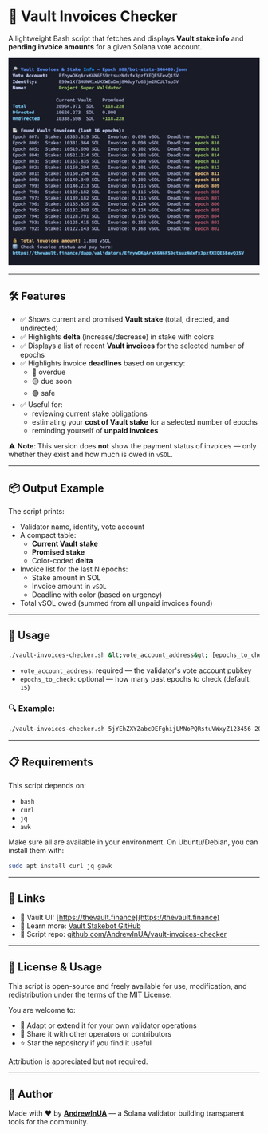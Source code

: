 # 🧾 Vault Invoices Checker

A lightweight Bash script that fetches and displays **Vault stake info** and **pending invoice amounts** for a given Solana vote account.

<p align="center">
  <img src="vault-invoices-checker-demo.jpg" alt="Demo Output" width="800">
</p>

---

## 🛠 Features

- ✅ Shows current and promised **Vault stake** (total, directed, and undirected)
- ✅ Highlights **delta** (increase/decrease) in stake with colors
- ✅ Displays a list of recent **Vault invoices** for the selected number of epochs
- ✅ Highlights invoice **deadlines** based on urgency:
  - 🔴 overdue
  - 🟡 due soon
  - 🟢 safe
- ✅ Useful for:
  - reviewing current stake obligations
  - estimating your **cost of Vault stake** for a selected number of epochs
  - reminding yourself of **unpaid invoices**

⚠️ **Note**: This version does **not** show the payment status of invoices — only whether they exist and how much is owed in `vSOL`.

---

## 📦 Output Example

The script prints:

- Validator name, identity, vote account
- A compact table:
  - **Current Vault stake**
  - **Promised stake**
  - Color-coded **delta**
- Invoice list for the last N epochs:
  - Stake amount in SOL
  - Invoice amount in `vSOL`
  - Deadline with color (based on urgency)
- Total vSOL owed (summed from all unpaid invoices found)

---

## 🧪 Usage

```bash
./vault-invoices-checker.sh &lt;vote_account_address&gt; [epochs_to_check]
```

- `vote_account_address`: required — the validator's vote account pubkey
- `epochs_to_check`: optional — how many past epochs to check (default: `15`)

### 🔍 Example:

```bash
./vault-invoices-checker.sh 5jYEhZXYZabcDEFghijLMNoPQRstuVWxyZ123456 20
```

---

## 📋 Requirements

This script depends on:

- `bash`
- `curl`
- `jq`
- `awk`

Make sure all are available in your environment. On Ubuntu/Debian, you can install them with:

```bash
sudo apt install curl jq gawk
```

---

## 🔗 Links

- 💼 Vault UI: [https://thevault.finance](https://thevault.finance)
- 🧠 Learn more: [Vault Stakebot GitHub](https://github.com/SolanaVault/stakebot-data)
- 📘 Script repo: [github.com/AndrewInUA/vault-invoices-checker](https://github.com/AndrewInUA/vault-invoices-checker)

---

## 🪪 License & Usage

This script is open-source and freely available for use, modification, and redistribution under the terms of the MIT License.

You are welcome to:

- 🔄 Adapt or extend it for your own validator operations
- 🤝 Share it with other operators or contributors
- ⭐️ Star the repository if you find it useful

Attribution is appreciated but not required.

---

## 👤 Author

Made with ❤️ by **[AndrewInUA](https://andrewinua.com)** — a Solana validator building transparent tools for the community.

